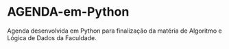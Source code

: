 # AGENDA-em-Python
Agenda desenvolvida em Python para finalização da matéria de Algoritmo e Lógica de Dados da Faculdade.

